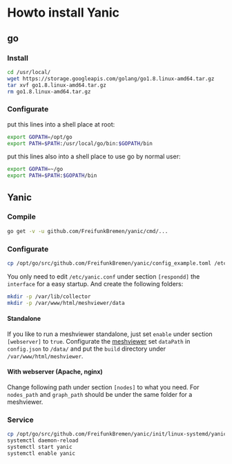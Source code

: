 # Howto install Yanic

## go
### Install
```sh
cd /usr/local/
wget https://storage.googleapis.com/golang/go1.8.linux-amd64.tar.gz
tar xvf go1.8.linux-amd64.tar.gz
rm go1.8.linux-amd64.tar.gz
```

### Configurate
put this lines into a shell place at root:
```sh
export GOPATH=/opt/go
export PATH=$PATH:/usr/local/go/bin:$GOPATH/bin
```

put this lines also into a shell place to use go by normal user:
```sh
export GOPATH=~/go
export PATH=$PATH:$GOPATH/bin
```

## Yanic

### Compile
```sh
go get -v -u github.com/FreifunkBremen/yanic/cmd/...
```

### Configurate
```sh
cp /opt/go/src/github.com/FreifunkBremen/yanic/config_example.toml /etc/yanic.conf
```
You only need to edit `/etc/yanic.conf` under section `[respondd]` the `interface` for a easy startup.
And create the following folders:
```sh
mkdir -p /var/lib/collector
mkdir -p /var/www/html/meshviewer/data
```

#### Standalone
If you like to run a meshviewer standalone, just set `enable` under section `[webserver]` to `true`.
Configurate the [meshviewer](https://github.com/ffrgb/meshviewer) set `dataPath` in `config.json` to `/data/` and put the `build` directory under `/var/www/html/meshviewer`.

#### With webserver (Apache, nginx)
Change following path under section `[nodes]` to what you need.
For `nodes_path` and `graph_path` should be under the same folder for a meshviewer.

### Service
```bash
cp /opt/go/src/github.com/FreifunkBremen/yanic/init/linux-systemd/yanic.service /lib/systemd/systemd
systemctl daemon-reload
systemctl start yanic
systemctl enable yanic
```
